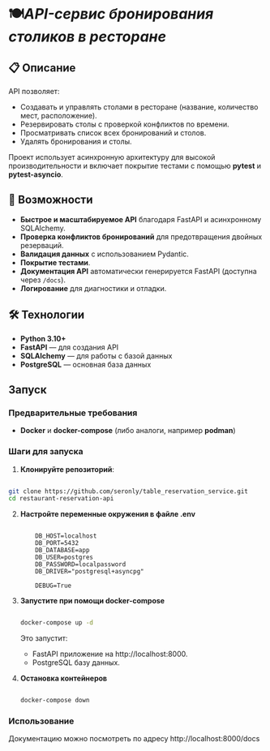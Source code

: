 # 🍽️*API-сервис бронирования столиков в ресторане*
 ## 📋 Описание
API позволяет:

- Создавать и управлять столами в ресторане (название, количество мест, расположение).
- Резервировать столы с проверкой конфликтов по времени.
- Просматривать список всех бронирований и столов.
- Удалять бронирования и столы.

Проект использует асинхронную архитектуру для высокой производительности и включает покрытие тестами с помощью **pytest** и **pytest-asyncio**.

## 🚀 Возможности

- **Быстрое и масштабируемое API** благодаря FastAPI и асинхронному SQLAlchemy.
- **Проверка конфликтов бронирований** для предотвращения двойных резерваций.
- **Валидация данных** с использованием Pydantic.
- **Покрытие тестами**.
- **Документация API** автоматически генерируется FastAPI (доступна через `/docs`).
- **Логирование** для диагностики и отладки.

## 🛠️ Технологии

- **Python 3.10+**
- **FastAPI** — для создания API
- **SQLAlchemy** — для работы с базой данных
- **PostgreSQL** — основная база данных

##  Запуск

### Предварительные требования
 - **Docker** и **docker-compose** (либо аналоги, например **podman**)

 ### Шаги для запуска
 1. **Клонируйте репозиторий**:

   ```bash

   git clone https://github.com/seronly/table_reservation_service.git
   cd restaurant-reservation-api
   ```

2. **Настройте переменные окружения в файле .env**
    ```env

        DB_HOST=localhost
        DB_PORT=5432
        DB_DATABASE=app
        DB_USER=postgres
        DB_PASSWORD=localpassword
        DB_DRIVER="postgresql+asyncpg"

        DEBUG=True
    ```

3. **Запустите при помощи docker-compose**
    ```bash

    docker-compose up -d
    ```
    Это запустит:
     - FastAPI приложение на http://localhost:8000.
     - PostgreSQL базу данных.

4. **Остановка контейнеров**
    ```bash

    docker-compose down
    ```

### Использование
Документацию можно посмотреть по адресу http://localhost:8000/docs